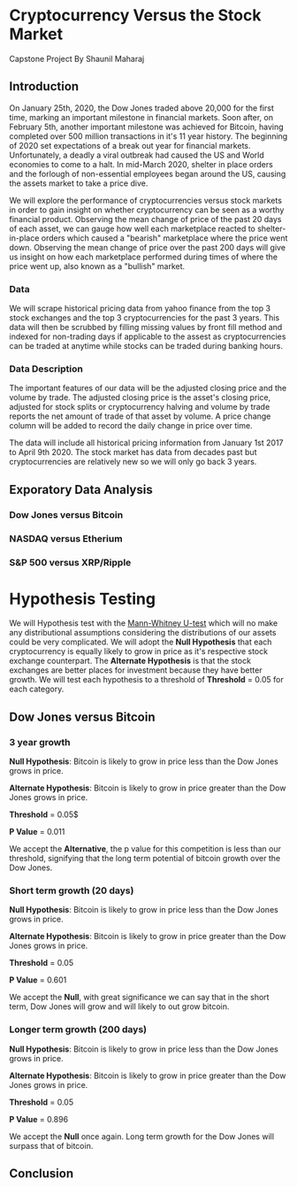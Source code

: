 # Cryptocurrency Versus the Stock Market


Capstone Project
By Shaunil Maharaj


## Introduction

On January 25th, 2020, the Dow Jones traded above 20,000 for the first time, marking an important milestone in financial markets. Soon after, on February 5th, another important milestone was achieved for Bitcoin, having completed over 500 million transactions in it's 11 year history. The beginning of 2020 set expectations of a break out year for financial markets. Unfortunately, a deadly a viral outbreak had caused the US and World economies to come to a halt. In mid-March 2020, shelter in place orders and the forlough of non-essential employees began around the US, causing the assets market to take a price dive.

We will explore the performance of cryptocurrencies versus stock markets in order to gain insight on whether cryptocurrency can be seen as a worthy financial product. Observing the mean change of price of the past 20 days of each asset, we can gauge how well each marketplace reacted to shelter-in-place orders which caused a "bearish" marketplace where the price went down. Observing the mean change of price over the past 200 days will give us insight on how each marketplace performed during times of where the price went up, also known as a "bullish" market. 


### Data

We will scrape historical pricing data from yahoo finance from the top 3 stock exchanges and the top 3 cryptocurrencies for the past 3 years. This data will then be scrubbed by filling missing values by front fill method and indexed for non-trading days if applicable to the assest as cryptocurrencies can be traded at anytime while stocks can be traded during banking hours.


### Data Description

The important features of our data will be the adjusted closing price and the volume by trade. The adjusted closing price is the asset's closing price, adjusted for stock splits or cryptocurrency halving and volume by trade reports the net amount of trade of that asset by volume. A price change column will be added to record the daily change in price over time.

The data will include all historical pricing information from January 1st 2017 to April 9th 2020. The stock market has data from decades past but cryptocurrencies are relatively new so we will only go back 3 years.


## Exporatory Data Analysis


### Dow Jones versus Bitcoin

### NASDAQ versus Etherium

### S&P 500 versus XRP/Ripple


# Hypothesis Testing

We will Hypothesis test with the [Mann-Whitney U-test](https://en.wikipedia.org/wiki/Mann%E2%80%93Whitney_U_test) which will no make any distributional assumptions considering the distributions of our assets could be very complicated. We will adopt the **Null Hypothesis** that each cryptocurrency is equally likely to grow in price as it's respective stock exchange counterpart. The **Alternate Hypothesis** is that the stock exchanges are better places for investment because they have better growth. We will test each hypothesis to a threshold of **Threshold** = 0.05 for each category.


## Dow Jones versus Bitcoin

### 3 year growth
  
**Null Hypothesis**: Bitcoin is likely to grow in price less than the Dow Jones grows in price.

**Alternate Hypothesis**: Bitcoin is likely to grow in price greater than the Dow Jones grows in price.
  
  **Threshold** = 0.05$
  
  **P Value** = 0.011
  
We accept the **Alternative**, the p value for this competition is less than our threshold, signifying that the long term potential of bitcoin growth over the Dow Jones.
  
  
### Short term growth (20 days)

**Null Hypothesis**: Bitcoin is likely to grow in price less than the Dow Jones grows in price.

**Alternate Hypothesis**: Bitcoin is likely to grow in price greater than the Dow Jones grows in price.
  
  **Threshold** = 0.05
  
  **P Value** = 0.601
  
We accept the **Null**, with great significance we can say that in the short term, Dow Jones will grow and will likely to out grow bitcoin.

  
### Longer term growth (200 days)

**Null Hypothesis**: Bitcoin is likely to grow in price less than the Dow Jones grows in price.
  
**Alternate Hypothesis**: Bitcoin is likely to grow in price greater than the Dow Jones grows in price.

  **Threshold** = 0.05
  
  **P Value** = 0.896
  
We accept the **Null** once again. Long term growth for the Dow Jones will surpass that of bitcoin.



## Conclusion